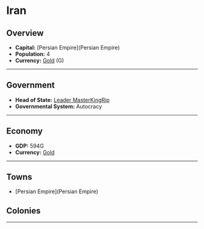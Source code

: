 # Iran

## Overview

- **Capital:** [Persian Empire](Persian Empire)
- **Population:** 4
- **Currency:** [Gold](Gold) (G)

---

## Government

- **Head of State:** [Leader MasterKingRip](MasterKingRip)
- **Governmental System:** Autocracy

---

## Economy

- **GDP:** <!-- GDP -->594G<!-- GDP -->
- **Currency:** [Gold](Gold)

---

## Towns

- [Persian Empire](Persian Empire)

## Colonies



---